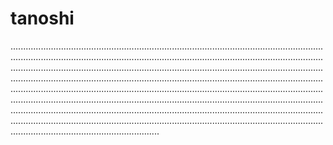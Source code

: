# tanoshi
...........................................................................................................................................................................................................................................................................................................................................................................................................................................................................................................................................................................................................................................................................................................................................................................................................................................................................................................................................................................................................................................................................................